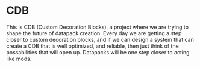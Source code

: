 # CDB

This is CDB (Custom Decoration Blocks), a project where we are trying to shape the future of datapack creation. Every day we are getting a step closer to custom decoration blocks, and if we can design a system that can create a CDB that is well optimized, and reliable, then just think of the possabilities that will open up. Datapacks will be one step closer to acting like mods.
